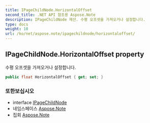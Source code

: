 ```yaml
---
title: IPageChildNode.HorizontalOffset
second_title: .NET API 참조용 Aspose.Note
description: IPageChildNode 재산. 수평 오프셋을 가져오거나 설정합니다.
type: docs
weight: 10
url: /ko/net/aspose.note/ipagechildnode/horizontaloffset/
---
```

## IPageChildNode.HorizontalOffset property

수평 오프셋을 가져오거나 설정합니다.

```csharp
public float HorizontalOffset { get; set; }
```

### 또한보십시오

* interface [IPageChildNode](../)
* 네임스페이스 [Aspose.Note](../../ipagechildnode/)
* 집회 [Aspose.Note](../../../)


